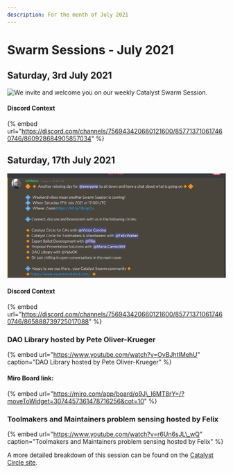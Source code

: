 ```yaml
---
description: For the month of July 2021
---
```


# Swarm Sessions - July 2021

## Saturday, 3rd July 2021

![We invite and welcome you on our weekly Catalyst Swarm Session.](https://user-images.githubusercontent.com/25156451/125142144-f029e000-e10e-11eb-9dae-8956be0757b9.png)

#### Discord Context

{% embed url="https://discord.com/channels/756943420660121600/857713710617460746/860928684905857034" %}



## Saturday, 17th July 2021

![Another relaxing day for @everyone to sit down and have a chat about what is going on.](../.gitbook/assets/2021-07-17.png)

#### Discord Context

{% embed url="https://discord.com/channels/756943420660121600/857713710617460746/865888739725017088" %}

### DAO Library hosted by Pete Oliver-Krueger

{% embed url="https://www.youtube.com/watch?v=OvBJhtIMehU" caption="DAO Library hosted by Pete Oliver-Krueger" %}

#### Miro Board link:

{% embed url="https://miro.com/app/board/o9J\_l6MT8rY=/?moveToWidget=3074457361478716256&cot=10" %}

### Toolmakers and Maintainers problem sensing hosted by Felix

{% embed url="https://www.youtube.com/watch?v=r6Un6sJL\_wQ" caption="Toolmakers and Maintainers problem sensing hosted by Felix" %}

A more detailed breakdown of this session can be found on the [Catalyst Circle site](https://catalyst-swarm.gitbook.io/catalyst-circle/toolmakers-and-maintainers/activity#toolmakers-and-maintainers-problem-sensing).



